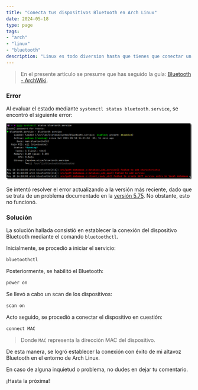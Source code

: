```yaml
---
title: "Conecta tus dispositivos Bluetooth en Arch Linux"
date: 2024-05-18
type: page
tags: 
- "arch"
- "linux"
- "bluetooth"
description: "Linux es todo diversion hasta que tienes que conectar un dispositivo bluetooth."
---
```


> En el presente artículo se presume que has seguido la guía: [Bluetooth - ArchWiki](https://wiki.archlinux.org/title/bluetooth).


### Error

Al evaluar el estado mediante `systemctl status bluetooth.service`, se encontró el siguiente error:

![Estado](status.png)

Se intentó resolver el error actualizando a la versión más reciente, dado que se trata de un problema documentado en la [versión 5.75](https://github.com/bluez/bluez/issues/821). No obstante, esto no funcionó.

### Solución

La solución hallada consistió en establecer la conexión del dispositivo Bluetooth mediante el comando `bluetoothctl`.

Inicialmente, se procedió a iniciar el servicio:

```bash
bluetoothctl
```

Posteriormente, se habilitó el Bluetooth:

```bash
power on
```

Se llevó a cabo un scan de los dispositivos:

```bash
scan on
```

Acto seguido, se procedió a conectar el dispositivo en cuestión:

```bash
connect MAC
```

> Donde `MAC` representa la dirección MAC del dispositivo.

De esta manera, se logró establecer la conexión con éxito de mi altavoz Bluetooth en el entorno de Arch Linux. 

En caso de alguna inquietud o problema, no dudes en dejar tu comentario. 

¡Hasta la próxima!
